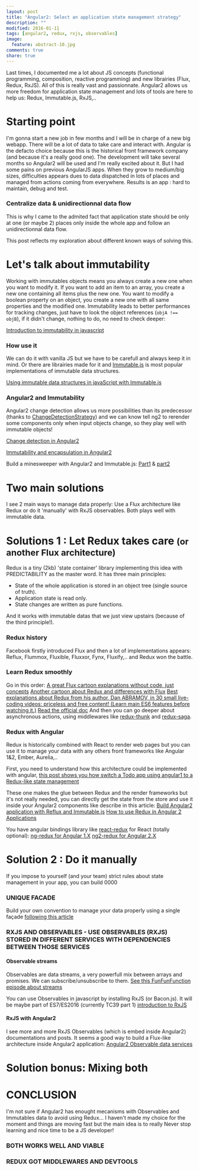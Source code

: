 ```yaml
---
layout: post
title: "Angular2: Select an application state management strategy"
description: ""
modified: 2016-01-11
tags: [angular2, redux, rxjs, observables]
image:
  feature: abstract-10.jpg
comments: true
share: true  
---
```


Last times, I documented me a lot about JS concepts (functional programming, composition, reactive programming) and new librairies (Flux, Redux, RxJS). All of this is really vast and passionnate.
Angular2 allows us more freedom for application state management and lots of tools are here to help us: Redux, Immutable.js, RxJS,..

# Starting point

I'm gonna start a new job in few months and I will be in charge of a new big webapp. There will be a lot of data to take care and interact with. Angular is the defacto choice because this is the historical front framework company (and because it's a really good one). The development will take several months so Angular2 will be used and I'm really excited about it.
But I had some pains on previous AngularJS apps. When they grow to medium/big sizes, difficulties appears dues to data dispatched in lots of places and managed from actions coming from everywhere.
Results is an app : hard to maintain, debug and test.

### Centralize data & unidirectionnal data flow

This is why I came to the admited fact that application state should be only at one (or maybe 2) places only inside the whole app and follow an unidirectionnal data flow.

This post reflects my exploration about different known ways of solving this.


# Let's talk about immutability

Working with immutables objects means you always create a new one when you want to modify it. If you want to add an item to an array, you create a new one containing all items plus the new one. You want to modify a boolean property on an object, you create a new one with all same properties and the modified one.
Immutability leads to better performances for tracking changes, just have to look the object references (`objA !== objB`), if it didn't change, nothing to do, no need to check deeper:

[Introduction to immutability in javascript](http://www.sitepoint.com/immutability-javascript/)

### How use it
We can do it with vanilla JS but we have to be carefull and always keep it in mind. Or there are librairies made for it and [Immutable.js](https://facebook.github.io/immutable-js/) is most popular implementations of immutable data structures.

[Using immutable data structures in javaScript with Immutable.js](http://jlongster.com/Using-Immutable-Data-Structures-in-JavaScript)

### Angular2 and Immutability
Angular2 change detection allows us more possibilities than its predecessor (thanks to [ChangeDetectionStrategy](https://angular.io/docs/js/latest/api/core/ChangeDetectionStrategy-enum.html)) and we can know tell ng2 to rerender some components only when input objects change, so they play well with immutable objects!

[Change detection in Angular2](http://victorsavkin.com/post/110170125256/change-detection-in-angular-2)

[Immutability and encapsulation in Angular2](http://victorsavkin.com/post/133936129316/angular-immutability-and-encapsulation)

Build a minesweeper with Angular2 and Immutable.js: [Part1](http://www.jvandemo.com/how-to-build-minesweeper-using-angular-2-and-immutable-js/) & [part2](http://www.jvandemo.com/how-i-optimized-minesweeper-using-angular-2-and-immutable-js-to-make-it-insanely-fast/)


# Two main solutions

I see 2 main ways to manage data properly: Use a Flux architecture like Redux or do it 'manually' with RxJS observables.
Both plays well with immutable data.

# Solutions 1 : Let Redux takes care <small>(or another Flux architecture)</small>

Redux is a tiny (2kb) 'state container' library implementing this idea with PREDICTABILITY as the master word. It has three main principles:

* State of the whole application is stored in an object tree (single source of truth).
* Application state is read only.
* State changes are written as pure functions.

And it works with immutable datas that we just view upstairs (because of the third principle!).

### Redux history

Facebook firstly introduced Flux and then a lot of implementations appears: Reflux, Flummox, Fluxible, Fluxxor, Fynx, Fluxify,.. and Redux won the battle.

### Learn Redux smoothly

Go in this order:
[A great Flux cartoon explanations without code, just concepts](https://code-cartoons.com/a-cartoon-guide-to-flux-6157355ab207#.otzw12wgi)
[Another cartoon about Redux and differences with Flux](https://code-cartoons.com/a-cartoon-intro-to-redux-3afb775501a6#.ub8gstdmo)
[Best explanations about Redux from his author, Dan ABRAMOV, in 30 small live-coding videos: priceless and free content! (Learn main ES6 features before watching it.)](https://egghead.io/series/getting-started-with-redux )
[Read the official doc](http://redux.js.org/)
And then you can go deeper about asynchronous actions, using middlewares like [redux-thunk](https://github.com/gaearon/redux-thunk) and [redux-saga](https://github.com/yelouafi/redux-saga).

### Redux with Angular

Redux is historically combined with React to render web pages but you can use it to manage your data with any others front frameworks like Angular 1&2, Ember, Aurelia,..

First, you need to understand how this architecture could be implemented with angular, [this post shows you how switch a Todo app using angular1 to a Redux-like state management](https://medium.com/@riadbenguella/understand-unidirectional-data-flow-by-practice-rewrite-an-angularjs-application-55cb5d8cb620#.iy8e20x6v)

These one makes the glue between Redux and the render frameworks but it's not really needed, you can directly get the state from the store and use it inside your Angular2 components like describe in this article:
[Build Angular2 application with Reflux and Immutable.js](http://blog.jhades.org/angular-2-application-architecture-building-flux-like-apps-using-redux-and-immutable-js-js/)
[How to use Redux in Angular 2 Applications](https://medium.com/google-developer-experts/angular-2-introduction-to-redux-1cf18af27e6e#.37etee7to)

You have angular bindings library like [react-redux](https://github.com/rackt/react-redux) for React (totally optional):
[ng-redux for Angular 1.X](https://github.com/wbuchwalter/ng-redux)
[ng2-redux for Angular 2.X](https://github.com/wbuchwalter/ng2-redux)


# Solution 2 : Do it manually

If you impose to yourself (and your team) strict rules about state management in your app, you can build 0000

### UNIQUE FACADE
Build your own convention to manage your data properly using a single façade [following this article](https://medium.com/@bojzi/anatomy-of-a-large-angular-application-f098e5e36994#.8syee5imx)

### RXJS AND OBSERVABLES - USE OBSERVABLES (RXJS) STORED IN DIFFERENT SERVICES WITH DEPENDENCIES BETWEEN THOSE SERVICES

#### Observable streams
Observables are data streams, a very powerfull mix between arrays and promises. We can subscribe/unsubscribe to them.
[See this FunFunFunction episode about streams](https://www.youtube.com/watch?v=UD2dZw9iHCc)

You can use Observables in javascript by installing RxJS (or Bacon.js). It will be maybe part of ES7/ES2016 (currently TC39 part 1)
[introduction to RxJS](https://medium.com/@andrestaltz/2-minute-introduction-to-rx-24c8ca793877#.sqrb8l4jk)

#### RxJS with Angular2
I see more and more RxJS Observables (which is embed inside Angular2) documentations and posts. It seems a good way to build a Flux-like architecture inside Angular2 application:
[Angular2 Observable data services](http://coryrylan.com/blog/angular-2-observable-data-services)


# Solution bonus: Mixing both

# CONCLUSION

I'm not sure if Angular2 has enought mecanisms with Observables and Immutables data to avoid using Redux...
I haven't made my choice for the moment and things are moving fast but the main idea is to really
Never stop learning and nice time to be a JS developer!

### BOTH WORKS WELL AND VIABLE

### REDUX GOT MIDDLEWARES AND DEVTOOLS
